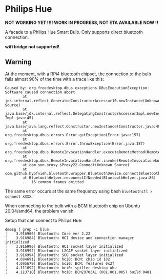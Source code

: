 # Philips Hue 

**NOT WORKING YET !!!! WORK IN PROGRESS, NOT ETA AVAILABLE NOW !!**

A facade to a Philips Hue Smart Bulb. Only supports direct bluetooth connection.

__wifi bridge not supported!__. 

## Warning 

At the moment, with a RPi4 bluetooth chipset, the connection to the bulb fails almost 90% of the time with a trace like this:
````
Caused by: org.freedesktop.dbus.exceptions.DBusExecutionException: Software caused connection abort
        at jdk.internal.reflect.GeneratedConstructorAccessor10.newInstance(Unknown Source)
        at java.base/jdk.internal.reflect.DelegatingConstructorAccessorImpl.newInstance(DelegatingConstructorAccessor                                                                                                                        Impl.java:45)
        at java.base/java.lang.reflect.Constructor.newInstance(Constructor.java:490)
        at org.freedesktop.dbus.errors.Error.getException(Error.java:157)
        at org.freedesktop.dbus.errors.Error.throwException(Error.java:187)
        at org.freedesktop.dbus.RemoteInvocationHandler.executeRemoteMethod(RemoteInvocationHandler.java:164)
        at org.freedesktop.dbus.RemoteInvocationHandler.invoke(RemoteInvocationHandler.java:228)
        at com.sun.proxy.$Proxy22.Connect(Unknown Source)
        at com.github.hypfvieh.bluetooth.wrapper.BluetoothDevice.connect(BluetoothDevice.java:408)
        at BluetoothHelper.reconnectIfNeeded(BluetoothHelper.java:86)
        ... 16 common frames omitted
````

The same error occurs at the same frequency using bash ``bluetoothctl > connect XXXX``.

When connecting to the bulb with a BCM bluetooth chip on Ubuntu 20.04/amd64, the problem vanish.

Setup that can connect to Philips Hue:
```shell script
dmesg | grep -i blue
[    3.916966] Bluetooth: Core ver 2.22
[    3.916984] Bluetooth: HCI device and connection manager initialized
[    3.916990] Bluetooth: HCI socket layer initialized
[    3.916992] Bluetooth: L2CAP socket layer initialized
[    3.916994] Bluetooth: SCO socket layer initialized
[    4.094691] Bluetooth: hci0: BCM: chip id 102
[    4.095679] Bluetooth: hci0: BCM: features 0x2f
[    4.111692] Bluetooth: hci0: spiller-desktop-ubu
[    4.113710] Bluetooth: hci0: BCM20703A1 (001.001.005) build 0481
```



